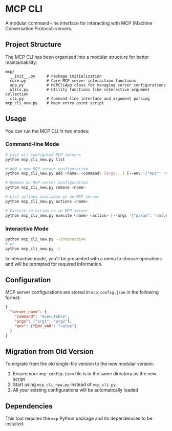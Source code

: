 # MCP CLI

A modular command-line interface for interacting with MCP (Machine Conversation Protocol) servers.

## Project Structure

The MCP CLI has been organized into a modular structure for better maintainability:

```
mcp/
  __init__.py     # Package initialization
  core.py         # Core MCP server interaction functions
  app.py          # MCPCliApp class for managing server configurations
  utils.py        # Utility functions like interactive argument collection
  cli.py          # Command-line interface and argument parsing
mcp_cli_new.py    # Main entry point script
```

## Usage

You can run the MCP CLI in two modes:

### Command-line Mode

```bash
# List all configured MCP servers
python mcp_cli_new.py list

# Add a new MCP server configuration
python mcp_cli_new.py add <name> <command> [args...] [--env '{"KEY": "VALUE"}']

# Remove an MCP server configuration
python mcp_cli_new.py remove <name>

# List actions available on an MCP server
python mcp_cli_new.py actions <name>

# Execute an action on an MCP server
python mcp_cli_new.py execute <name> <action> [--args '{"param": "value"}'] [--interactive]
```

### Interactive Mode

```bash
python mcp_cli_new.py --interactive
# or
python mcp_cli_new.py -i
```

In interactive mode, you'll be presented with a menu to choose operations and will be prompted for required information.

## Configuration

MCP server configurations are stored in `mcp_config.json` in the following format:

```json
{
  "server_name": {
    "command": "executable",
    "args": ["arg1", "arg2"],
    "env": {"ENV_VAR": "value"}
  }
}
```

## Migration from Old Version

To migrate from the old single-file version to the new modular version:

1. Ensure your `mcp_config.json` file is in the same directory as the new script
2. Start using `mcp_cli_new.py` instead of `mcp_cli.py`
3. All your existing configurations will be automatically loaded

## Dependencies

This tool requires the `mcp` Python package and its dependencies to be installed.